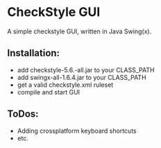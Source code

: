 # CheckStyle GUI

A simple checkstyle GUI, written in Java Swing(x).

## Installation:
* add checkstyle-5.6.-all.jar to your CLASS_PATH
* add swingx-all-1.6.4.jar to your CLASS_PATH
* get a valid checkstyle.xml ruleset
* compile and start GUI

## ToDos:
* Adding crossplatform keyboard shortcuts
* etc.
